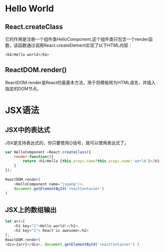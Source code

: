 # Hello World
## React.createClass
它的作用是注册一个组件类HelloComponent,这个组件类只包含一个render函数，该函数通过调用React.createElement实现了以下HTML内容：
```html
<h1>Hello world</h1>
```
## ReactDOM.render()
ReactDOM.render是React的最基本方法，用于将模板转为HTML语言，并插入指定的DOM节点。

# JSX语法
## JSX中的表达式
JSX是支持表达式的，你只要使用{}括号，就可以使用表达式了。
```js
var HelloComponent =React.createClass({
    render:function(){
        return <h1>Hello {this.props.name?this.props.name:'world'}</h1>;
    }
});
 
ReactDOM.render(
    <HelloComponent name="jspang"/>,
    document.getElementById('reactContainer')
)
```
## JSX上的数组输出
```js
let arr=[
    <h1 key="1">Hello world!</h1>,
    <h2 key="2"> React is awesome</h2>
];
ReactDOM.render(
<div>{arr}</div>, document.getElementById('reactContainer') )
```